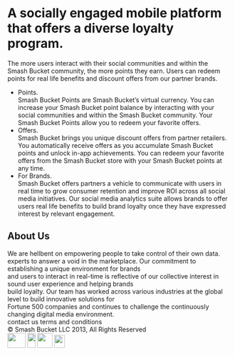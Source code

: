 <!doctype html>
<html>
	<head>
		<meta charset="utf-8">
		<title>SMASHBUCKET</title>
        <link href="css/style.css" type="text/css" rel="stylesheet" >
	</head>
	<body>
    	<div id="headerwrapper">
        	<div id="colorbar"> </div>
            <div id="banner">
            	<div class="banner_iphone"></div>
            </div>
    	</div>
        <div class="content_wrapper">
            	<div class="content">
                	<h1>A socially engaged mobile platform <br/>that offers a diverse loyalty program.</h1>
                    <span class="content_sec1">The more users interact with their social communities and within the <br/>Smash Bucket community, the more points they earn.  Users can redeem <br/>points for real life benefits and discount offers from our partner brands.</span>
                </div>
            </div>
        <div class="content_wrapper purple_bg">
            	<div class="content">
                	<ul>
                    	<li>
                        	<div class="list_title points">Points.</div>
                            <span class="points_txt">Smash Bucket Points are Smash Bucket’s virtual currency. You can increase your Smash Bucket point balance by interacting with your social communities and within the Smash Bucket community. Your Smash Bucket Points allow you to redeem your favorite offers.</span>
                        </li>
                        <li class="midlist">
                        	<div class="list_title offers">Offers.</div>
                            <span>Smash Bucket brings you unique discount offers from partner retailers. You automatically receive offers as you accumulate Smash Bucket points and unlock in-app achievements.  You can redeem your favorite offers from the Smash Bucket store with your Smash Bucket points at any time.</span>
                        </li>
                        <li>
                        	<div class="list_title brands">For Brands.</div>
                            <span>Smash Bucket offers partners a vehicle to communicate with users in real time to grow consumer retention and improve ROI across all social media initiatives. Our social media analytics suite allows brands to offer users real life benefits to build brand loyalty once they have expressed interest by relevant engagement.</span>
                        </li>
                    </ul>
                </div>
            </div>
            <div class="content_wrapper">
            	<div class="content about_sec">
                	<h2>About Us</h2>
                    <span class="about">We are hellbent on empowering people to take control of their own data. <br/>experts to answer a void in the marketplace.  Our commitment to establishing a unique environment for brands <br/>and users to interact in real-time is reflective of our collective interest in sound user experience and helping brands <br/>build loyalty.  Our team has worked across various industries at the global level to build innovative solutions for <br/>Fortune 500 companies and continues to challenge the continuously changing digital media environment. </span>
                </div>
            </div>
            <div id="footer">
            	<div class="mainwrapper">
                	<div class="botmlink">
                        <a>contact us </a>
                        <a class="lastlink">terms and conditions</a>
                	</div>
                	<div class="copyright">© Smash Bucket LLC 2013, All Rights Reserved</div>
                	<div class="icon_wrapper">
                        <a><img src="images/tw_icon.png" width="41" height="33"> </a>
                        <a><img src="images/fb_icon.png" width="18" height="33"></a>
                        <a><img src="images/instagram_icon.png" width="34" height="33"></a>
                        <a><img src="images/pintrest_icon.png" width="24" height="29"></a>
                	</div>
                </div>
            </div>
	</body>
</html>
